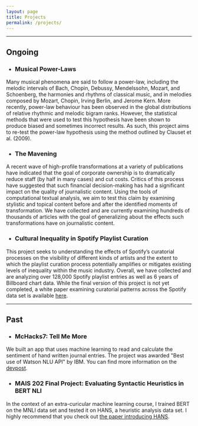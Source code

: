 ```yaml
---
layout: page
title: Projects
permalink: /projects/
---
```


---

## Ongoing

* ### Musical Power-Laws
Many musical phenomena are said to follow a power-law, including the melodic intervals of Bach, Chopin, Debussy, Mendelssohn, Mozart, and Schoenberg, the harmonies and rhythms of classical music, and in melodies composed by Mozart, Chopin, Irving Berlin, and Jerome Kern. More recently, power-law behaviour has been observed in the global distributions of relative rhythmic and melodic bigram ranks. However, the statistical methods that were used to test this hypothesis have been shown to produce biased and sometimes incorrect results. As such, this project aims to re-test the power-law hypothesis using the method outlined by Clauset et al. (2009).

* ### The Mavening
A recent wave of high-profile transformations at a variety of publications have indicated that the goal of corporate ownership is to dramatically reduce staff (by half in many cases) and cut costs. Critics of this process have suggested that such financial decision-making has had a significant impact on the quality of journalistic content. Using the tools of computational textual analysis, we aim to test this claim by examining stylistic and topical content before and after the identified moments of transformation. We have collected and are currently examining hundreds of thousands of articles with the goal of generalizing about the effects such transformations have on journalistic content.

* ### Cultural Inequality in Spotify Playlist Curation 
This project seeks to understanding the effects of Spotify’s curatorial processes on the visibility of different kinds of artists and the extent to which the playlist curation process potentially amplifies or mitigates existing levels of inequality within the music industry. Overall, we have collected and are analyzing over 128,000 Spotify playlist entries as well as 6 years of Billboard chart data. While the final version of this project is not yet completed, a white paper examining curatorial patterns across the Spotify data set is available [here](https://txtlab.org/2020/05/are-you-genre-fluid-a-new-collaboration-on-spotify-by-cheng-lin-and-benjamin-lebrun/).

---

## Past

- ### McHacks7: Tell Me More
We built an app that uses machine learning to read and calculate the sentiment of hand written journal entries. The project was awarded "Best use of Watson NLU API" by IBM. You can find more information on the [devpost](https://devpost.com/software/tell-me-more).

* ### MAIS 202 Final Project: Evaluating Syntactic Heuristics in BERT NLI
In the context of an extra-curicular machine learning course, I trained BERT on the MNLI data set and tested it on HANS, a heuristic analysis data set. I highly recommend that you check out [the paper introducing HANS](https://arxiv.org/abs/1902.01007).
